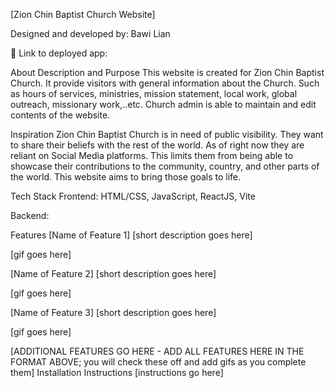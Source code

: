 [Zion Chin Baptist Church Website]

Designed and developed by: Bawi Lian 

🔗 Link to deployed app:

About
Description and Purpose
This website is created for Zion Chin Baptist Church. It provide visitors with general information about the Church. Such as hours of services, ministries, mission statement, local work, global outreach, missionary work,..etc. Church admin is able to maintain and edit contents of the website. 

Inspiration
Zion Chin Baptist Church is in need of public visibility. They want to share their beliefs with the rest of the world. As of right now they are reliant on Social Media platforms. This limits them from being able to showcase their contributions to the community, country, and other parts of the world. This website aims to bring those goals to life.

Tech Stack
Frontend: HTML/CSS, JavaScript, ReactJS, Vite

Backend: 

Features
[Name of Feature 1]
[short description goes here]

[gif goes here]

[Name of Feature 2]
[short description goes here]

[gif goes here]

[Name of Feature 3]
[short description goes here]

[gif goes here]

[ADDITIONAL FEATURES GO HERE - ADD ALL FEATURES HERE IN THE FORMAT ABOVE; you will check these off and add gifs as you complete them]
Installation Instructions
[instructions go here]